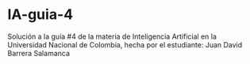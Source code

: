 # IA-guia-4
Solución a la guía #4 de la materia de Inteligencia Artificial en la Universidad Nacional de Colombia, hecha por el estudiante: Juan David Barrera Salamanca

